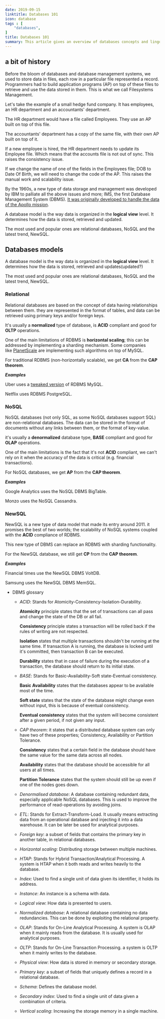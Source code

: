 ```yaml
---
date: 2019-09-15
linktitle: Databases 101
icon: database
tags : [
    "databases",
]
title: Databases 101 
summary: This article gives an overview of databases concepts and lingo.
---
```

## a bit of history

Before the bloom of databases and database management systems, we used to store data in files, each row in a particular file represented a record. Programmers had to build application programs (AP) on top of these files to retrieve and use the data stored in them. This is what we call Filesystems Management.

Let's take the example of a small hedge fund company. It has employees, an HR department and an accountants' department.

The HR department would have a file called Employees. They use an AP built on top of this file.

The accountants' department has a copy of the same file, with their own AP built on top of it.

If a new employee is hired, the HR department needs to update its Employee file. Which means that the accounts file is not out of sync. This raises the consistency issue.

If we change the name of one of the fields in the Employees file; DOB to Date Of Birth, we will need to change the code of the AP. This raises the manual work and scalability issue.

By the 1960s, a new type of data storage and management was developed by IBM to palliate all the above issues and more; IMS, the first Database Management System (DBMS). [It was originally developed to handle the data of the Apollo mission](https://www.ibm.com/support/knowledgecenter/zosbasics/com.ibm.imsintro.doc.intro/ip0ind0011003710.htm).

A database model is the way data is organized in the **logical view** level. It determines how the data is stored, retrieved and updated.

The most used and popular ones are relational databases, NoSQL and the latest trend, NewSQL.

## Databases models

A database model is the way data is organized in the **logical view** level. It determines how the data is stored, retrieved and updates(updated?)

The most used and popular ones are relational databases, NoSQL and the latest trend, NewSQL.

### Relational

Relational databases are based on the concept of data having relationships between them. they are represented in the format of tables, and data can be retrieved using primary keys and/or foreign keys.

It's usually a **normalized** type of database, is **ACID** compliant and good for **OLTP** operations.

One of the main limitations of RDBMS is **horizontal scaling**; this can be addressed by implementing a sharding mechanism. Some companies like [PlanetScale](https://player.fm/series/series-2468272/database-scaling-with-deepthi-sigireddi) are implementing such algorithms on top of MySQL.

For traditional RDBMS (non-horizontally scalable), we get **CA** from the **CAP theorem**.

***Examples***

Uber uses a [tweaked version](https://eng.uber.com/schemaless-part-two/) of RDBMS MySQL.

Netflix uses RDBMS PostgreSQL.

### NoSQL

NoSQL databases (not only SQL, as some NoSQL databases support SQL) are non-relational databases. The data can be stored in the format of documents without any links between them, or the format of key-value.

it's usually a **denormalized** database type, **BASE** compliant and good for **OLAP** operations.

One of the main limitations is the fact that it's not **ACID** compliant, we can't rely on it when the accuracy of the data is critical (e.g. financial transactions).

For NoSQL databases, we get **AP** from the **CAP theorem**.

***Examples***

Google Analytics uses the NoSQL DBMS BigTable.

Monzo uses the NoSQL Cassandra.

### NewSQL

NewSQL is a new type of data model that made its entry around 2011. it promises the best of two worlds; the scalability of NoSQL systems coupled with the **ACID** compliance of RDBMS.

This new type of DBMS can replace an RDBMS with sharding functionality.

For the NewSQL database, we still get **CP** from the **CAP theorem**.

***Examples***

Financial times use the NewSQL DBMS VoltDB.

Samsung uses the NewSQL DBMS MemSQL.

- DBMS glossary
    - *ACID*: Stands for Atomicity-Consistency-Isolation-Durability.

        **Atomicity** principle states that the set of transactions can all pass and change the state of the DB or all fail.

        **Consistency** principle states a transaction will be rolled back if the rules of writing are not respected.

        **Isolation** states that multiple transactions shouldn't be running at the same time. If transaction A is running, the database is locked until it's committed, then transaction B can be executed.

        **Durability** states that in case of failure during the execution of a transaction, the database should return to its initial state.

    - *BASE*: Stands for Basic-Availability-Soft state-Eventual consistency.

        **Basic Availability** states that the databases appear to be available most of the time.

        **Soft state** states that the state of the database might change even without input, this is because of eventual consistency.

        **Eventual consistency** states that the system will become consistent after a given period, if not given any input.

    - *CAP theorem*: it states that a distributed database system can only have two of these properties; Consistency, Availability or Partition Tolerance.

        **Consistency** states that a certain field in the database should have the same value for the same data across all nodes.

        **Availability** states that the database should be accessible for all users at all times.

        **Partition Tolerance** states that the system should still be up even if one of the nodes goes down.

    - *Denormalised database*: A database containing redundant data, especially applicable NoSQL databases. This is used to improve the performance of read-operations by avoiding joins.
    - *ETL*: Stands for Extract-Transform-Load. It usually means extracting data from an operational database and injecting it into a data warehouse. It can be later be used for analytical purposes.
    - *Foreign key*: a subset of fields that contains the primary key in another table, in relational databases.
    - *Horizontal scaling*: Distributing storage between multiple machines.
    - *HTAP*: Stands for Hybrid Transaction/Analytical Processing. A system is HTAP when it both reads and writes heavily to the database.
    - *Index*: Used to find a single unit of data given its identifier, it holds its address.
    - *Instance*: An instance is a schema with data.
    - *Logical view*: How data is presented to users.
    - *Normalized database*: A relational database containing no data redundancies. This can be done by exploiting the relational property.
    - *OLAP*: Stands for On-Line Analytical Processing. A system is OLAP when it mainly reads from the database. It is usually used for analytical purposes.
    - *OLTP*: Stands for On-Line Transaction Processing. a system is OLTP when it mainly writes to the database.
    - *Physical view*: How data is stored in memory or secondary storage.
    - *Primary key*: a subset of fields that uniquely defines a record in a relational database.
    - *Schema*: Defines the database model.
    - *Secondary index*: Used to find a single unit of data given a combination of criteria.
    - *Vertical scaling*: Increasing the storage memory in a single machine.
